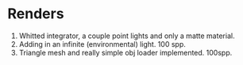 # Renders
1) Whitted integrator, a couple point lights and only a matte material.
2) Adding in an infinite (environmental) light. 100 spp.
3) Triangle mesh and really simple obj loader implemented. 100spp.